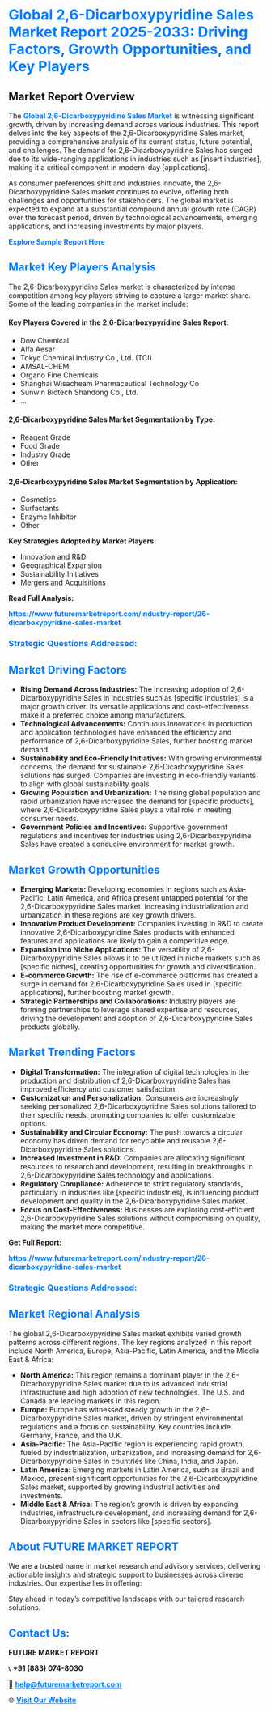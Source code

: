 <h1 style="color: #007BFF;">Global 2,6-Dicarboxypyridine Sales Market Report 2025-2033: Driving Factors, Growth Opportunities, and Key Players</h1>

<section id="overview">
<h2>Market Report Overview</h2>
<p>The <a href="https://www.futuremarketreport.com/industry-report/26-dicarboxypyridine-sales-market" style="color: #007BFF; text-decoration: none;"><strong>Global 2,6-Dicarboxypyridine Sales Market</strong></a> is witnessing significant growth, driven by increasing demand across various industries. This report delves into the key aspects of the 2,6-Dicarboxypyridine Sales market, providing a comprehensive analysis of its current status, future potential, and challenges. The demand for 2,6-Dicarboxypyridine Sales has surged due to its wide-ranging applications in industries such as [insert industries], making it a critical component in modern-day [applications].</p>
<p>As consumer preferences shift and industries innovate, the 2,6-Dicarboxypyridine Sales market continues to evolve, offering both challenges and opportunities for stakeholders. The global market is expected to expand at a substantial compound annual growth rate (CAGR) over the forecast period, driven by technological advancements, emerging applications, and increasing investments by major players.</p>
</section>

<section id="overview">
<p><a href="https://www.futuremarketreport.com/request-sample/reportId=108649" style="color: #007BFF; text-decoration: none;"><strong>Explore Sample Report Here</strong></a></p>
</section>

<section id="key-players">
<h2 style="color: #007BFF;">Market Key Players Analysis</h2>
<p>The 2,6-Dicarboxypyridine Sales market is characterized by intense competition among key players striving to capture a larger market share. Some of the leading companies in the market include:</p>
<h4>Key Players Covered in the 2,6-Dicarboxypyridine Sales Report:</h4>
<ul><li>Dow Chemical</li><li>Alfa Aesar</li><li>Tokyo Chemical Industry Co., Ltd. (TCI)</li><li>AMSAL-CHEM</li><li>Organo Fine Chemicals</li><li>Shanghai Wisacheam Pharmaceutical Technology Co</li><li>Sunwin Biotech Shandong Co., Ltd.</li><li>...</li></ul>
<h4>2,6-Dicarboxypyridine Sales Market Segmentation by Type:</h4>
<ul><li>Reagent Grade</li><li>Food Grade</li><li>Industry Grade</li><li>Other</li></ul>

<h4>2,6-Dicarboxypyridine Sales Market Segmentation by Application:</h4>
<ul><li>Cosmetics</li><li>Surfactants</li><li>Enzyme Inhibitor</li><li>Other</li></ul>
<p><strong>Key Strategies Adopted by Market Players:</strong></p>
<ul>
<li>Innovation and R&D</li>
<li>Geographical Expansion</li>
<li>Sustainability Initiatives</li>
<li>Mergers and Acquisitions</li>
</ul>
</section>

<section>
<p><strong>Read Full Analysis: </strong></p><a href="https://www.futuremarketreport.com/industry-report/26-dicarboxypyridine-sales-market" style="color: #007BFF; text-decoration: none;"><strong>https://www.futuremarketreport.com/industry-report/26-dicarboxypyridine-sales-market</strong></a>
<h3 style="color: #007BFF;">Strategic Questions Addressed:</h3>
</section>

<section id="driving-factors">
<h2 style="color: #007BFF;">Market Driving Factors</h2>
<ul>
<li><strong>Rising Demand Across Industries:</strong> The increasing adoption of 2,6-Dicarboxypyridine Sales in industries such as [specific industries] is a major growth driver. Its versatile applications and cost-effectiveness make it a preferred choice among manufacturers.</li>
<li><strong>Technological Advancements:</strong> Continuous innovations in production and application technologies have enhanced the efficiency and performance of 2,6-Dicarboxypyridine Sales, further boosting market demand.</li>
<li><strong>Sustainability and Eco-Friendly Initiatives:</strong> With growing environmental concerns, the demand for sustainable 2,6-Dicarboxypyridine Sales solutions has surged. Companies are investing in eco-friendly variants to align with global sustainability goals.</li>
<li><strong>Growing Population and Urbanization:</strong> The rising global population and rapid urbanization have increased the demand for [specific products], where 2,6-Dicarboxypyridine Sales plays a vital role in meeting consumer needs.</li>
<li><strong>Government Policies and Incentives:</strong> Supportive government regulations and incentives for industries using 2,6-Dicarboxypyridine Sales have created a conducive environment for market growth.</li>
</ul>
</section>

<section id="growth-opportunities">
<h2 style="color: #007BFF;">Market Growth Opportunities</h2>
<ul>
<li><strong>Emerging Markets:</strong> Developing economies in regions such as Asia-Pacific, Latin America, and Africa present untapped potential for the 2,6-Dicarboxypyridine Sales market. Increasing industrialization and urbanization in these regions are key growth drivers.</li>
<li><strong>Innovative Product Development:</strong> Companies investing in R&D to create innovative 2,6-Dicarboxypyridine Sales products with enhanced features and applications are likely to gain a competitive edge.</li>
<li><strong>Expansion into Niche Applications:</strong> The versatility of 2,6-Dicarboxypyridine Sales allows it to be utilized in niche markets such as [specific niches], creating opportunities for growth and diversification.</li>
<li><strong>E-commerce Growth:</strong> The rise of e-commerce platforms has created a surge in demand for 2,6-Dicarboxypyridine Sales used in [specific applications], further boosting market growth.</li>
<li><strong>Strategic Partnerships and Collaborations:</strong> Industry players are forming partnerships to leverage shared expertise and resources, driving the development and adoption of 2,6-Dicarboxypyridine Sales products globally.</li>
</ul>
</section>

<section id="trending-factors">
<h2 style="color: #007BFF;">Market Trending Factors</h2>
<ul>
<li><strong>Digital Transformation:</strong> The integration of digital technologies in the production and distribution of 2,6-Dicarboxypyridine Sales has improved efficiency and customer satisfaction.</li>
<li><strong>Customization and Personalization:</strong> Consumers are increasingly seeking personalized 2,6-Dicarboxypyridine Sales solutions tailored to their specific needs, prompting companies to offer customizable options.</li>
<li><strong>Sustainability and Circular Economy:</strong> The push towards a circular economy has driven demand for recyclable and reusable 2,6-Dicarboxypyridine Sales solutions.</li>
<li><strong>Increased Investment in R&D:</strong> Companies are allocating significant resources to research and development, resulting in breakthroughs in 2,6-Dicarboxypyridine Sales technology and applications.</li>
<li><strong>Regulatory Compliance:</strong> Adherence to strict regulatory standards, particularly in industries like [specific industries], is influencing product development and quality in the 2,6-Dicarboxypyridine Sales market.</li>
<li><strong>Focus on Cost-Effectiveness:</strong> Businesses are exploring cost-efficient 2,6-Dicarboxypyridine Sales solutions without compromising on quality, making the market more competitive.</li>
</ul>
</section>

<section>
<p><strong>Get Full Report: </strong></p><a href="https://www.futuremarketreport.com/industry-report/26-dicarboxypyridine-sales-market" style="color: #007BFF; text-decoration: none;"><strong>https://www.futuremarketreport.com/industry-report/26-dicarboxypyridine-sales-market</strong></a>
<h3 style="color: #007BFF;">Strategic Questions Addressed:</h3>
</section>


<section id="regional-analysis">
<h2 style="color: #007BFF;">Market Regional Analysis</h2>
<p>The global 2,6-Dicarboxypyridine Sales market exhibits varied growth patterns across different regions. The key regions analyzed in this report include North America, Europe, Asia-Pacific, Latin America, and the Middle East & Africa:</p>
<ul>
<li><strong>North America:</strong> This region remains a dominant player in the 2,6-Dicarboxypyridine Sales market due to its advanced industrial infrastructure and high adoption of new technologies. The U.S. and Canada are leading markets in this region.</li>
<li><strong>Europe:</strong> Europe has witnessed steady growth in the 2,6-Dicarboxypyridine Sales market, driven by stringent environmental regulations and a focus on sustainability. Key countries include Germany, France, and the U.K.</li>
<li><strong>Asia-Pacific:</strong> The Asia-Pacific region is experiencing rapid growth, fueled by industrialization, urbanization, and increasing demand for 2,6-Dicarboxypyridine Sales in countries like China, India, and Japan.</li>
<li><strong>Latin America:</strong> Emerging markets in Latin America, such as Brazil and Mexico, present significant opportunities for the 2,6-Dicarboxypyridine Sales market, supported by growing industrial activities and investments.</li>
<li><strong>Middle East & Africa:</strong> The region’s growth is driven by expanding industries, infrastructure development, and increasing demand for 2,6-Dicarboxypyridine Sales in sectors like [specific sectors].</li>
</ul>
</section>

<footer>
<h2 style="color: #007BFF;">About FUTURE MARKET REPORT</h2>
<p>We are a trusted name in market research and advisory services, delivering actionable insights and strategic support to businesses across diverse industries. Our expertise lies in offering:</p>

<p>Stay ahead in today’s competitive landscape with our tailored research solutions.</p>

<h2 style="color: #007BFF;">Contact Us:</h2>
<p><strong>FUTURE MARKET REPORT</strong></p>
<p>📞 <strong>+91 (883) 074-8030</strong></p>
<p>📧 <strong><a href="mailto:help@futuremarketreport.com" style="color: #007BFF;">help@futuremarketreport.com</a></strong></p>
<p>🌐 <strong><a href="https://www.futuremarketreport.com/" style="color: #007BFF;">Visit Our Website</a></strong></p>
</footer>